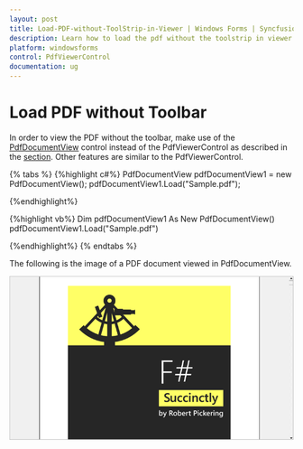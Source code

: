 ```yaml
---
layout: post
title: Load-PDF-without-ToolStrip-in-Viewer | Windows Forms | Syncfusion
description: Learn how to load the pdf without the toolstrip in viewer by using PdfDocumentView control instead of PdfViewerControl.
platform: windowsforms
control: PdfViewerControl
documentation: ug
---
```


# Load PDF without Toolbar

In order to view the PDF without the toolbar, make use of the [PdfDocumentView](https://help.syncfusion.com/cr/windowsforms/Syncfusion.Windows.Forms.PdfViewer.PdfDocumentView.html) control instead of the PdfViewerControl as described in the [section](https://help.syncfusion.com/windowsforms/pdf-viewer/getting-started#adding-pdfdocumentview-to-an-application). Other features are similar to the PdfViewerControl.

{% tabs %}
{%highlight c#%}
PdfDocumentView pdfDocumentView1 = new PdfDocumentView();
pdfDocumentView1.Load("Sample.pdf");

{%endhighlight%}

{%highlight vb%}
Dim pdfDocumentView1 As New PdfDocumentView()
pdfDocumentView1.Load("Sample.pdf")

{%endhighlight%}
{% endtabs %}

The following is the image of a PDF document viewed in PdfDocumentView.

![Load PDF Without Toolstrip in Windows PDF Viewer](Load-PDF-without-ToolStrip-in-Viewer_images/Load-PDF-without-ToolStrip-in-Viewer_img1.png)



